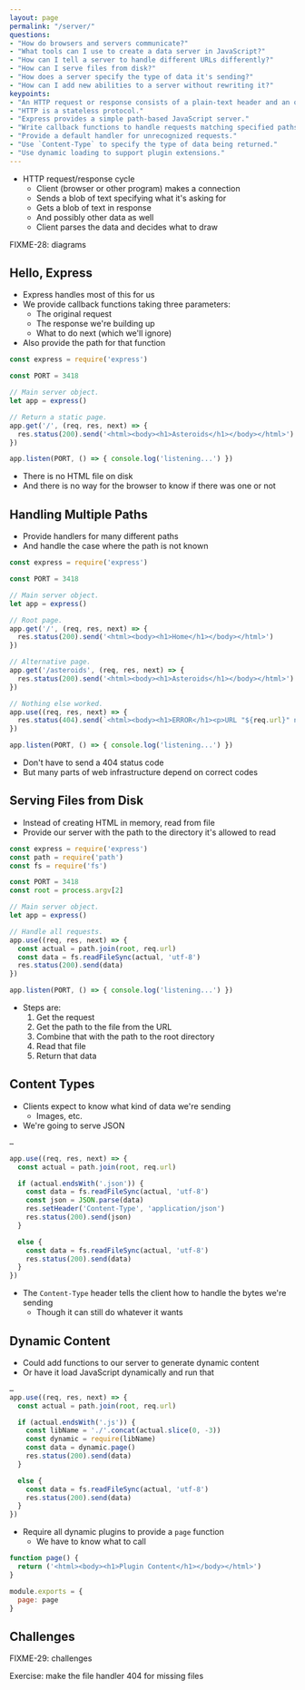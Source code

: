 ```yaml
---
layout: page
permalink: "/server/"
questions:
- "How do browsers and servers communicate?"
- "What tools can I use to create a data server in JavaScript?"
- "How can I tell a server to handle different URLs differently?"
- "How can I serve files from disk?"
- "How does a server specify the type of data it's sending?"
- "How can I add new abilities to a server without rewriting it?"
keypoints:
- "An HTTP request or response consists of a plain-text header and an optional body."
- "HTTP is a stateless protocol."
- "Express provides a simple path-based JavaScript server."
- "Write callback functions to handle requests matching specified paths."
- "Provide a default handler for unrecognized requests."
- "Use `Content-Type` to specify the type of data being returned."
- "Use dynamic loading to support plugin extensions."
---
```


- HTTP request/response cycle
  - Client (browser or other program) makes a connection
  - Sends a blob of text specifying what it's asking for
  - Gets a blob of text in response
  - And possibly other data as well
  - Client parses the data and decides what to draw

FIXME-28: diagrams

## Hello, Express

- Express handles most of this for us
- We provide callback functions taking three parameters:
  - The original request
  - The response we're building up
  - What to do next (which we'll ignore)
- Also provide the path for that function

<!-- @src/server/static-page.js -->
```js
const express = require('express')

const PORT = 3418

// Main server object.
let app = express()

// Return a static page.
app.get('/', (req, res, next) => {
  res.status(200).send('<html><body><h1>Asteroids</h1></body></html>')
})

app.listen(PORT, () => { console.log('listening...') })
```

- There is no HTML file on disk
- And there is no way for the browser to know if there was one or not

## Handling Multiple Paths

- Provide handlers for many different paths
- And handle the case where the path is not known

<!-- @src/server/multiple-paths.js -->
```js
const express = require('express')

const PORT = 3418

// Main server object.
let app = express()

// Root page.
app.get('/', (req, res, next) => {
  res.status(200).send('<html><body><h1>Home</h1></body></html>')
})

// Alternative page.
app.get('/asteroids', (req, res, next) => {
  res.status(200).send('<html><body><h1>Asteroids</h1></body></html>')
})

// Nothing else worked.
app.use((req, res, next) => {
  res.status(404).send(`<html><body><h1>ERROR</h1><p>URL "${req.url}" not found</p></body></html>`)
})

app.listen(PORT, () => { console.log('listening...') })
```

- Don't have to send a 404 status code
- But many parts of web infrastructure depend on correct codes

## Serving Files from Disk

- Instead of creating HTML in memory, read from file
- Provide our server with the path to the directory it's allowed to read

<!-- @src/server/pages.js -->
```js
const express = require('express')
const path = require('path')
const fs = require('fs')

const PORT = 3418
const root = process.argv[2]

// Main server object.
let app = express()

// Handle all requests.
app.use((req, res, next) => {
  const actual = path.join(root, req.url)
  const data = fs.readFileSync(actual, 'utf-8')
  res.status(200).send(data)
})

app.listen(PORT, () => { console.log('listening...') })
```

- Steps are:
  1. Get the request
  2. Get the path to the file from the URL
  3. Combine that with the path to the root directory
  4. Read that file
  5. Return that data

## Content Types

- Clients expect to know what kind of data we're sending
  - Images, etc.
- We're going to serve JSON

<!-- @src/server/data-server.js -->
```js
…

app.use((req, res, next) => {
  const actual = path.join(root, req.url)

  if (actual.endsWith('.json')) {
    const data = fs.readFileSync(actual, 'utf-8')
    const json = JSON.parse(data)
    res.setHeader('Content-Type', 'application/json')
    res.status(200).send(json)
  }

  else {
    const data = fs.readFileSync(actual, 'utf-8')
    res.status(200).send(data)
  }
})
```

- The `Content-Type` header tells the client how to handle the bytes we're sending
  - Though it can still do whatever it wants

## Dynamic Content

- Could add functions to our server to generate dynamic content
- Or have it load JavaScript dynamically and run that

<!-- @src/server/dynamic.js -->
```js
…
app.use((req, res, next) => {
  const actual = path.join(root, req.url)

  if (actual.endsWith('.js')) {
    const libName = './'.concat(actual.slice(0, -3))
    const dynamic = require(libName)
    const data = dynamic.page()
    res.status(200).send(data)
  }

  else {
    const data = fs.readFileSync(actual, 'utf-8')
    res.status(200).send(data)
  }
})
```

- Require all dynamic plugins to provide a `page` function
  - We have to know what to call

<!-- @src/server/pages/plugin.js -->
```js
function page() {
  return ('<html><body><h1>Plugin Content</h1></body></html>')
}

module.exports = {
  page: page
}
```

## Challenges

FIXME-29: challenges

Exercise: make the file handler 404 for missing files
